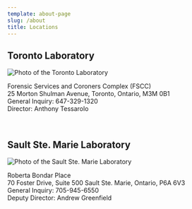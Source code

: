 ```yaml
---
template: about-page
slug: /about
title: Locations
---
```

## Toronto Laboratory

![Photo of the Toronto Laboratory](/assets/rnd_toronto_cfs.jpg "Photo of the Toronto Laboratory")

Forensic Services and Coroners Complex (FSCC)\
25 Morton Shulman Avenue, Toronto, Ontario, M3M 0B1\
General Inquiry: 647-329-1320\
Director: Anthony Tessarolo

<br />

## Sault Ste. Marie Laboratory

![Photo of the Sault Ste. Marie Laboratory](/assets/roberta_bondar_place_2.png "Photo of the Sault Ste. Marie Laboratory")

Roberta Bondar Place\
70 Foster Drive, Suite 500 Sault Ste. Marie, Ontario, P6A 6V3\
General Inquiry: 705-945-6550\
Deputy Director: Andrew Greenfield